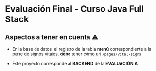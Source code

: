# Evaluación Final - Curso Java Full Stack

## Aspectos a tener en cuenta ⚠

- En la base de datos, el registro de la tabla **menú** correspondiente a la parte de signos vitales. **debe** tener cómo url `/pages/vital-signs`

- Éste proyecto corresponde al **BACKEND** de la **EVALUACIÓN A**